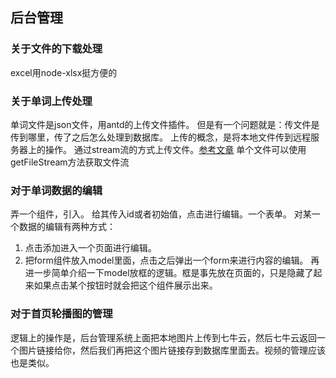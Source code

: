 ## 后台管理


### 关于文件的下载处理
excel用node-xlsx挺方便的

### 关于单词上传处理
单词文件是json文件，用antd的上传文件插件。
但是有一个问题就是：传文件是传到哪里，传了之后怎么处理到数据库。
上传的概念，是将本地文件传到远程服务器上的操作。
通过stream流的方式上传文件。[参考文章](https://segmentfault.com/a/1190000020239877)
单个文件可以使用getFileStream方法获取文件流


### 对于单词数据的编辑
弄一个组件，引入。
给其传入id或者初始值，点击进行编辑。一个表单。
对某一个数据的编辑有两种方式：
1. 点击添加进入一个页面进行编辑。
2. 把form组件放入model里面，点击之后弹出一个form来进行内容的编辑。
再进一步简单介绍一下model放框的逻辑。框是事先放在页面的，只是隐藏了起来如果点击某个按钮时就会把这个组件展示出来。



### 对于首页轮播图的管理
逻辑上的操作是，后台管理系统上面把本地图片上传到七牛云，然后七牛云返回一个图片链接给你，然后我们再把这个图片链接存到数据库里面去。视频的管理应该也是类似。